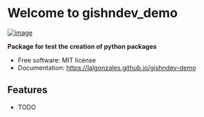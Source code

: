# Welcome to gishndev_demo


[![image](https://img.shields.io/pypi/v/gishndev_demo.svg)](https://pypi.python.org/pypi/gishndev_demo)


**Package for test the creation of python packages**


-   Free software: MIT license
-   Documentation: <https://lalgonzales.github.io/gishndev-demo>
    

## Features

-   TODO

